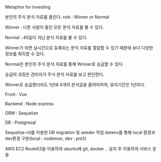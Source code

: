 Metaphor for Investing

본인의 주식 분석 자료를 올린다. role : Winner or Normal

Winner : 다른 사람이 올린 모든 분석 자료를 볼 수 있다.

Normal : 45일이 지난 분석 자료를 볼 수 있다.

Winner가 되면 실시간으로 등록되는 분석 자료를 열람할 수 있기 때문에 보다 다양한 정보를 획득할 수 있다.

Normal은 본인의 주식 분석 자료를 통해 Winner로 승급할 수 있다.

승급의 과정은 관리자가 주식 분석 자료를 보고 판단한다.

Winner로 승급했더라도 1년에 4개의 분석글을 올려야하며, 유지기간은 1년이다.

Front : Vue

Backend : Node express

ORM : Sequelize

DB : Postgresql

Sequelize-cli를 이용한 DB migration 및 seeder 작업 
dotenv를 통해 local 환경과 dev환경 구분(local : nodemon, dev : pm2)

AWS EC2 Route53을 이용하여 ubuntu에 git, docker .. 설치 후 이용하여 서비스 운용
